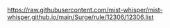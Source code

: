 https://raw.githubusercontent.com/mist-whisper/mist-whisper.github.io/main/Surge/rule/12306/12306.list
